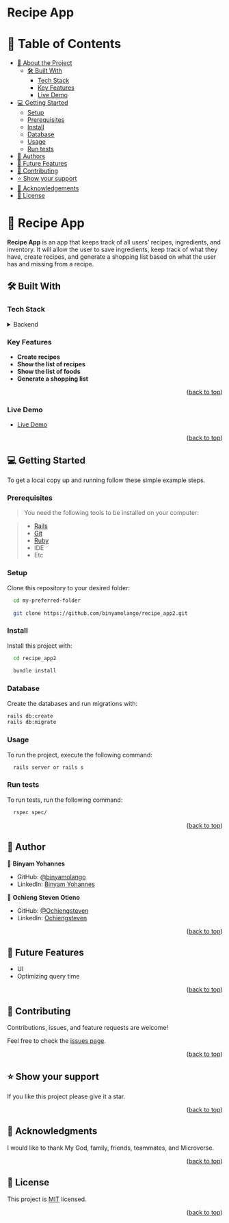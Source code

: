 # Recipe App

<a name="readme-top"></a>

# 📗 Table of Contents

- [📖 About the Project](#about-project)
  - [🛠 Built With](#built-with)
    - [Tech Stack](#tech-stack)
    - [Key Features](#key-features)
    - [Live Demo](#live-demo)
- [💻 Getting Started](#getting-started)
  - [Setup](#setup)
  - [Prerequisites](#prerequisites)
  - [Install](#install)
  - [Database](#database)
  - [Usage](#usage)
  - [Run tests](#run-tests)
- [👥 Authors](#authors)
- [🔭 Future Features](#future-features)
- [🤝 Contributing](#contributing)
- [⭐️ Show your support](#support)
- [🙏 Acknowledgements](#acknowledgements)
- [📝 License](#license)

# 📖 Recipe App <a name="about-project"></a>

**Recipe App** is an app that keeps track of all users' recipes, ingredients, and inventory. It will allow the user to save ingredients, keep track of what they have, create recipes, and generate a shopping list based on what the user has and missing from a recipe.

## 🛠 Built With <a name="built-with"></a>

### Tech Stack <a name="tech-stack"></a>

<details>
<summary>Backend</summary>
  <ul>
    <li><a href="https://www.ruby-lang.org/en/">Ruby</a></li>
    <li><a href="https://rubyonrails.org/">Ruby on Rails</a></li>
    <li><a href="https://www.postgresql.org/">Postgres</a></li>
  </ul>
</details>

### Key Features <a name="key-features"></a>

- **Create recipes**
- **Show the list of recipes**
- **Show the list of foods**
- **Generate a shopping list**

<p align="right">(<a href="#readme-top">back to top</a>)</p>

### Live Demo <a name="live-demo"></a>

- [Live Demo](https://edenic-recipe-i1dt.onrender.com/)

<p align="right">(<a href="#readme-top">back to top</a>)</p>

## 💻 Getting Started <a name="getting-started"></a>

To get a local copy up and running follow these simple example steps.

### Prerequisites

> You need the following tools to be installed on your computer:

> - [Rails](https://guides.rubyonrails.org/)
> - [Git](https://www.linode.com/docs/guides/how-to-install-git-on-linux-mac-and-windows/)
> - [Ruby](https://github.com/microverseinc/curriculum-ruby/blob/main/simple-ruby/articles/ruby_installation_instructions.md)
> - IDE
> - Etc

### Setup

Clone this repository to your desired folder:

```sh
  cd my-preferred-folder
  
  git clone https://github.com/binyamolango/recipe_app2.git

```

### Install

Install this project with:

```sh
  cd recipe_app2
  
  bundle install
```

### Database

Create the databases and run migrations with:

```sh
rails db:create
rails db:migrate
```

### Usage

To run the project, execute the following command:

```sh
  rails server or rails s
```

### Run tests

To run tests, run the following command:


```sh
  rspec spec/
```
<p align="right">(<a href="#readme-top">back to top</a>)</p>


## 👥 Author <a name="authors"></a>

👤 **Binyam Yohannes**

- GitHub: [@binyamolango ](https://github.com/binyamolango)
- LinkedIn: [Binyam Yohannes](https://www.linkedin.com/in/binyamyohannes/)

👤 **Ochieng Steven Otieno**

- GitHub: [@Ochiengsteven ](https://github.com/Ochiengsteven)
- LinkedIn: [Ochiengsteven](https://www.linkedin.com/in/steven-ochieng-a43125179)

<p align="right">(<a href="#readme-top">back to top</a>)</p>


## 🔭 Future Features <a name="future-features"></a>

- UI
- Optimizing query time

<p align="right">(<a href="#readme-top">back to top</a>)</p>


## 🤝 Contributing <a name="contributing"></a>

Contributions, issues, and feature requests are welcome!

Feel free to check the [issues page](../../issues/).

<p align="right">(<a href="#readme-top">back to top</a>)</p>

## ⭐️ Show your support <a name="support"></a>

If you like this project please give it a star.

<p align="right">(<a href="#readme-top">back to top</a>)</p>


## 🙏 Acknowledgments <a name="acknowledgements"></a>

I would like to thank My God, family, friends, teammates, and Microverse.

<p align="right">(<a href="#readme-top">back to top</a>)</p>

## 📝 License <a name="license"></a>

This project is [MIT](https://github.com/binyamolango/morsecode/blob/dev/LICENSE) licensed.

<p align="right">(<a href="#readme-top">back to top</a>)</p>
